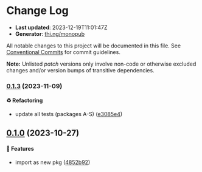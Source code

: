 # Change Log

- **Last updated**: 2023-12-19T11:01:47Z
- **Generator**: [thi.ng/monopub](https://thi.ng/monopub)

All notable changes to this project will be documented in this file.
See [Conventional Commits](https://conventionalcommits.org/) for commit guidelines.

**Note:** Unlisted _patch_ versions only involve non-code or otherwise excluded changes
and/or version bumps of transitive dependencies.

### [0.1.3](https://github.com/thi-ng/umbrella/tree/@thi.ng/boids@0.1.3) (2023-11-09)

#### ♻️ Refactoring

- update all tests (packages A-S) ([e3085e4](https://github.com/thi-ng/umbrella/commit/e3085e4))

## [0.1.0](https://github.com/thi-ng/umbrella/tree/@thi.ng/boids@0.1.0) (2023-10-27)

#### 🚀 Features

- import as new pkg ([4852b92](https://github.com/thi-ng/umbrella/commit/4852b92))
